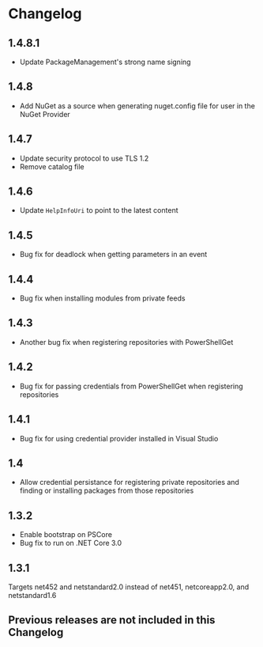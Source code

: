 # Changelog
## 1.4.8.1
* Update PackageManagement's strong name signing

## 1.4.8
* Add NuGet as a source when generating nuget.config file for user in the NuGet Provider

## 1.4.7
* Update security protocol to use TLS 1.2
* Remove catalog file

## 1.4.6
* Update `HelpInfoUri` to point to the latest content

## 1.4.5
* Bug fix for deadlock when getting parameters in an event

## 1.4.4
* Bug fix when installing modules from private feeds

## 1.4.3
* Another bug fix when registering repositories with PowerShellGet

## 1.4.2
* Bug fix for passing credentials from PowerShellGet when registering repositories

## 1.4.1
* Bug fix for using credential provider installed in Visual Studio

## 1.4
* Allow credential persistance for registering private repositories and finding or installing packages from those repositories

## 1.3.2
* Enable bootstrap on PSCore
* Bug fix to run on .NET Core 3.0

## 1.3.1

Targets net452 and netstandard2.0 instead of net451, netcoreapp2.0, and netstandard1.6

## Previous releases are not included in this Changelog